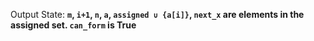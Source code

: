 Output State: **`m`, `i+1`, `n`, `a`, `assigned ∪ {a[i]}`, `next_x` are elements in the assigned set. `can_form` is True**